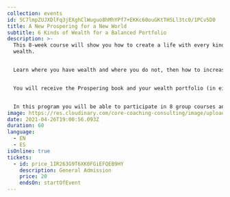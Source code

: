 ```yaml
---
collection: events
id: SC7lmpZUJXDlFq3jEXghClWuguo8hMhYPf7+EKKc60ouGKtTHSLl3tc0/1PCv5D0
title: A New Prospering for a New World
subtitle: 6 Kinds of Wealth for a Balanced Portfolio
description: >-
  This 8-week course will show you how to create a life with every kind of
  wealth.


  Learn where you have wealth and where you do not, then how to increase your wealth in every category for a very "rich" life indeed. 


  You will receive the Prospering book and your wealth portfolio (in either English or Spanish). As the course proceeds, you will measure your wealth and monitor its improvements in tangible ways to verify where you are progressing, and where you still need to improve...and you will also learn how to leverage one kind of wealth into others. 


  In this program you will be able to participate in 8 group courses and have one full individual session.
image: https://res.cloudinary.com/core-coaching-consulting/image/upload/v1600804098/ariel-pilotto-a-l0rMCZh2o-unsplash_h5qyvr.jpg
date: 2021-04-26T19:00:56.093Z
duration: 60
language:
  - EN
  - ES
isOnline: true
tickets:
  - id: price_1IR263G9T6XK0FGiEFQEB9HY
    description: General Admission
    price: 20
    endsOn: startOfEvent
---
```

